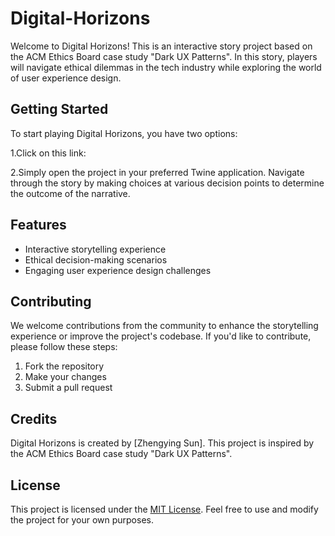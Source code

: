 # Digital-Horizons

Welcome to Digital Horizons! This is an interactive story project based on the ACM Ethics Board case study "Dark UX Patterns". In this story, players will navigate ethical dilemmas in the tech industry while exploring the world of user experience design.

## Getting Started

To start playing Digital Horizons, you have two options:

1.Click on this link:

2.Simply open the project in your preferred Twine application. Navigate through the story by making choices at various decision points to determine the outcome of the narrative.

## Features

- Interactive storytelling experience
- Ethical decision-making scenarios
- Engaging user experience design challenges

## Contributing

We welcome contributions from the community to enhance the storytelling experience or improve the project's codebase. If you'd like to contribute, please follow these steps:

1. Fork the repository
2. Make your changes
3. Submit a pull request

## Credits

Digital Horizons is created by [Zhengying Sun]. This project is inspired by the ACM Ethics Board case study "Dark UX Patterns".

## License

This project is licensed under the [MIT License](LICENSE). Feel free to use and modify the project for your own purposes.

